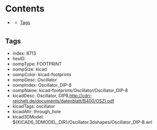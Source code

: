 



Contents
========

* [](#)
	* [Tags](#tags)

# 

## Tags

- index: 8713
- hexID: 
- oompType: FOOTPRINT
- oompSize: kicad
- oompColor: kicad-footprints
- oompDesc: Oscillator
- oompIndex: Oscillator_DIP-8
- oompName: kicad-footprints/Oscillator/Oscillator_DIP-8
- kicadDesc: Oscillator, DIP8,http://cdn-reichelt.de/documents/datenblatt/B400/OSZI.pdf
- kicadTags: oscillator
- kicadAttr: through_hole
- kicad3DModel: ${KICAD6_3DMODEL_DIR}/Oscillator.3dshapes/Oscillator_DIP-8.wrl

